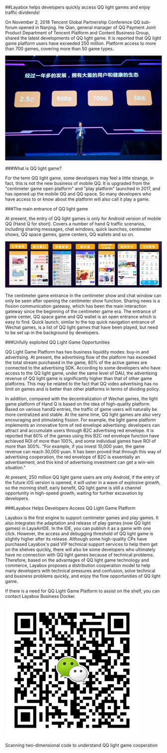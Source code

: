 ##Layabox helps developers quickly access QQ light games and enjoy traffic dividends!

On November 2, 2018 Tencent Global Partnership Conference QQ sub-forum opened in Nanjing. He Qian, general manager of QQ Payment Joint Product Department of Tencent Platform and Content Business Group, shared the latest developments of QQ light game. It is reported that QQ light game platform users have exceeded 250 million. Platform access to more than 700 games, covering more than 50 game types.

![图1](img/2.jpg) 







###What is QQ light game?

For the term QQ light game, some developers may feel a little strange, in fact, this is not the new business of mobile QQ. It is upgraded from the "centimeter game open platform" and "play platform" launched in 2017, and has opened up the mobile QQ and QQ space. So many developers who have access to or know about the platform will also call it play a game.



###The main entrance of QQ light game

At present, the entry of QQ light games is only for Android version of mobile QQ (Hand Q for short). Covers a number of hand Q traffic scenarios, including sharing messages, chat windows, quick launches, centimeter shows, QQ space games, game centers, QQ wallets and so on.

![图2](img/1.jpg) 


The centimeter game entrance in the centimeter show and chat window can only be seen after opening the centimeter show function. Sharing news is a fission communication gateway, which has been the main interaction gateway since the beginning of the centimeter game era. The entrance of game center, QQ space game and QQ wallet is an open entrance which is easy to find. Quick launch, similar to the top quick navigation entrance of Wechat games, is a list of QQ light games that have been played, but need to be set up in the background by developers.



###Unfully exploited QQ Light Game Opportunities

QQ Light Game Platform has two business liquidity modes: buy-in and advertising. At present, the advertising flow of the platform has exceeded the total stream purchased in the game, 80% of the active games are connected to the advertising SDK. According to some developers who have access to the QQ light game, under the same level of DAU, the advertising revenue of QQ light game is significantly higher than that of other game platforms. This may be related to the fact that QQ video advertising has no limit on games and is better than other platforms in terms of dividing policy.



In addition, compared with the decentralization of Wechat games, the light game platform of Hand Q is based on the idea of high-quality platform. Based on various handQ entries, the traffic of game users will naturally be more centralized and stable. At the same time, QQ light games are also very encouraging and stimulating fission. For example, the light game platform implements an innovative form of red envelope advertising: developers can attract and accumulate users through B2C advertising red envelope. It is reported that 80% of the games using this B2C red envelope function have achieved ROI of more than 100%, and some individual games have ROI of more than 300%. "For example, if you invest 10,000 yuan, the game revenue can reach 30,000 yuan. It has been proved that through this way of advertising cooperation, the red envelope of B2C is essentially an advertisement, and this kind of advertising investment can get a win-win situation."



At present, 250 million QQ light game users are only Android, if the entry of the future iOS version is opened, it will usher in a wave of explosive growth, so the morning shelf, early benefit, QQ light game is still a channel opportunity in high-speed growth, waiting for further excavation by developers.



###Layabox Helps Developers Access QQ Light Game Platform

Layabox is the first engine to support centimeter games and play games. It also integrates the adaptation and release of play games (now QQ light games) in LayaAirIDE. In the IDE, you can publish it as a game with one click. However, the access and debugging threshold of QQ light game is slightly higher after its release. Although some high-quality CPs have purchased Layabox's paid VIP technical support services to help them get on the shelves quickly, there will also be some developers who ultimately have no connection with QQ light games because of technical problems. Therefore, based on the advantages of QQ light game technology and commerce, Layabox proposes a distribution cooperation model to help many developers with technical pressures and confusion, solve technical and business problems quickly, and enjoy the flow opportunities of QQ light game.

If there is a need for QQ Light Game Platform to assist on the shelf, you can contact Layabox Business Docker.

![图3](img/3.jpg)  


Scanning two-dimensional code to understand QQ light game cooperation